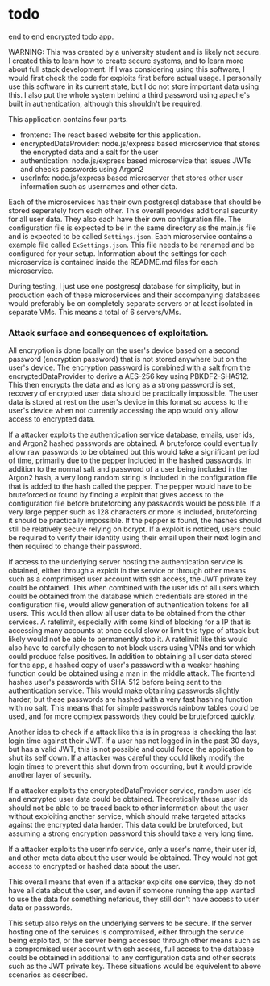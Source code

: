 # todo
end to end encrypted todo app.

WARNING: This was created by a university student and is likely not secure. I created this to learn how to create secure systems, and to learn more about full stack development. If I was considering using this software, I would first check the code for exploits first before actual usage. I personally use this software in its current state, but I do not store important data using this. I also put the whole system behind a third password using apache's built in authentication, although this shouldn't be required. 

This application contains four parts.

* frontend: The react based website for this application.
* encryptedDataProvider: node.js/express based microservice that stores the encrypted data and a salt for the user
* authentication: node.js/express based microservice that issues JWTs and checks passwords using Argon2
* userInfo: node.js/express based microserver that stores other user information such as usernames and other data.

Each of the microservices has their own postgresql database that should be stored seperately from each other. This overall provides additional security for all user data. They also each have their own configuration file. The configuration file is expected to be in the same directory as the main.js file and is expected to be called `Settings.json`. Each microservice contains a example file called `ExSettings.json`. This file needs to be renamed and be configured for your setup. Information about the settings for each microservice is contained inside the README.md files for each microservice.

During testing, I just use one postgresql database for simplicity, but in production each of these microservices and their accompanying databases would preferably be on completely separate servers or at least isolated in separate VMs. This means a total of 6 servers/VMs. 

### Attack surface and consequences of exploitation.

All encryption is done locally on the user's device based on a second password (encryption password) that is not stored anywhere but on the user's device. The encryption password is combined with a salt from the encryptedDataProvider to derive a AES-256 key using PBKDF2-SHA512. This then encrypts the data and as long as a strong password is set, recovery of encrypted user data should be practically impossible. The user data is stored at rest on the user's device in this format so access to the user's device when not currently accessing the app would only allow access to encrypted data.

If a attacker exploits the authentication service database, emails, user ids, and Argon2 hashed passwords are obtained. A bruteforce could eventually allow raw passwords to be obtained but this would take a significant period of time, primarily due to the pepper included in the hashed passwords. In addition to the normal salt and password of a user being included in the Argon2 hash, a very long random string is included in the configuration file that is added to the hash called the pepper. The pepper would have to be bruteforced or found by finding a exploit that gives access to the configuration file before bruteforcing any passwords would be possible. If a very large pepper such as 128 characters or more is included, bruteforcing it should be practically impossible. If the pepper is found, the hashes should still be relatively secure relying on bcrypt. If a exploit is noticed, users could be required to verify their identity using their email upon their next login and then required to change their password. 

If access to the underlying server hosting the authentication service is obtained, either through a exploit in the service or through other means such as a comprimised user account with ssh access, the JWT private key could be obtained. This when combined with the user ids of all users which could be obtained from the database which credentials are stored in the configuration file, would allow generation of authentication tokens for all users. This would then allow all user data to be obtained from the other services. A ratelimit, especially with some kind of blocking for a IP that is accessing many accounts at once could slow or limit this type of attack but likely would not be able to permanently stop it. A ratelimit like this would also have to carefully chosen to not block users using VPNs and tor which could produce false positives. In addition to obtaining all user data stored for the app, a hashed copy of user's password with a weaker hashing function could be obtained using a man in the middle attack. The frontend hashes user's passwords with SHA-512 before being sent to the authentication service. This would make obtaining passwords slightly harder, but these passwords are hashed with a very fast hashing function with no salt. This means that for simple passwords rainbow tables could be used, and for more complex passwords they could be bruteforced quickly.

Another idea to check if a attack like this is in progress is checking the last login time against their JWT. If a user has not logged in in the past 30 days, but has a valid JWT, this is not possible and could force the application to shut its self down. If a attacker was careful they could likely modify the login times to prevent this shut down from occurring, but it would provide another layer of security.

If a attacker exploits the encryptedDataProvider service, random user ids and encrypted user data could be obtained. Theoretically these user ids should not be able to be traced back to other information about the user without exploiting another service, which should make targeted attacks against the encrypted data harder. This data could be bruteforced, but assuming a strong encryption password this should take a very long time.

If a attacker exploits the userInfo service, only a user's name, their user id, and other meta data about the user would be obtained. They would not get access to encrypted or hashed data about the user.

This overall means that even if a attacker exploits one service, they do not have all data about the user, and even if someone running the app wanted to use the data for something nefarious, they still don't have access to user data or passwords. 

This setup also relys on the underlying servers to be secure. If the server hosting one of the services is compromised, either through the service being exploited, or the server being accessed through other means such as a compromised user account with ssh access, full access to the database could be obtained in additional to any configuration data and other secrets such as the JWT private key. These situations would be equivelent to above scenarios as described.


